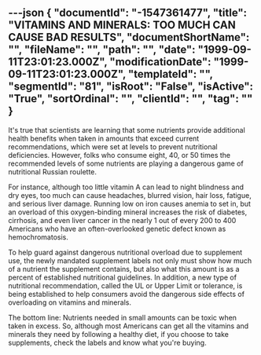 ---json
{
  "documentId": "-1547361477",
  "title": "VITAMINS AND MINERALS: TOO MUCH CAN CAUSE BAD RESULTS",
  "documentShortName": "",
  "fileName": "",
  "path": "",
  "date": "1999-09-11T23:01:23.000Z",
  "modificationDate": "1999-09-11T23:01:23.000Z",
  "templateId": "",
  "segmentId": "81",
  "isRoot": "False",
  "isActive": "True",
  "sortOrdinal": "",
  "clientId": "",
  "tag": ""
}
---

It's true that scientists are learning that some nutrients provide additional health benefits when taken in amounts that exceed current recommendations, which were set at levels to prevent nutritional deficiencies. However, folks who consume eight, 40, or 50 times the recommended levels of some nutrients are playing a dangerous game of nutritional Russian roulette.  

For instance, although too little vitamin A can lead to night blindness and dry eyes, too much can cause headaches, blurred vision, hair loss, fatigue, and serious liver damage. Running low on iron causes anemia to set in, but an overload of this oxygen-binding mineral increases the risk of diabetes, cirrhosis, and even liver cancer in the nearly 1 out of every 200 to 400 Americans who have an often-overlooked genetic defect known as hemochromatosis.  

To help guard against dangerous nutritional overload due to supplement use, the newly mandated supplement labels not only must show how much of a nutrient the supplement contains, but also what this amount is as a percent of established nutritional guidelines. In addition, a new type of nutritional recommendation, called the UL or Upper Limit or tolerance, is being established to help consumers avoid the dangerous 
side effects of overloading on vitamins and minerals.  

The bottom line: Nutrients needed in small amounts can be toxic when taken in excess. So, although most Americans can get all the vitamins and minerals they need by following a healthy diet, if you choose to take supplements, check the labels and know what you're buying.

